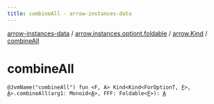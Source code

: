 ```yaml
---
title: combineAll - arrow-instances-data
---
```


[arrow-instances-data](../../index.html) / [arrow.instances.optiont.foldable](../index.html) / [arrow.Kind](index.html) / [combineAll](./combine-all.html)

# combineAll

`@JvmName("combineAll") fun <F, A> Kind<Kind<ForOptionT, `[`F`](combine-all.html#F)`>, `[`A`](combine-all.html#A)`>.combineAll(arg1: Monoid<`[`A`](combine-all.html#A)`>, FFF: Foldable<`[`F`](combine-all.html#F)`>): `[`A`](combine-all.html#A)